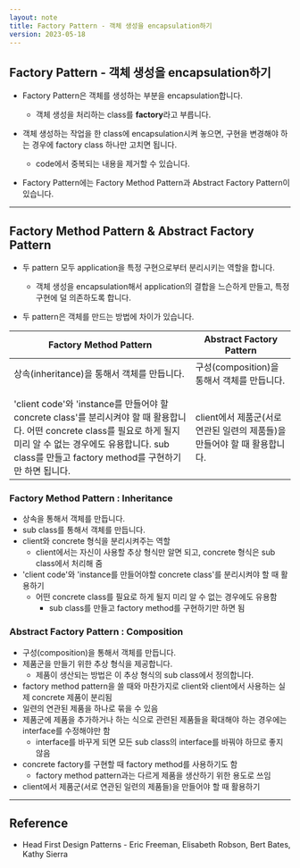 ```yaml
---
layout: note
title: Factory Pattern - 객체 생성을 encapsulation하기
version: 2023-05-18
---
```





## Factory Pattern - 객체 생성을 encapsulation하기

- Factory Pattern은 객체를 생성하는 부분을 encapsulation합니다.
    - 객체 생성을 처리하는 class를 **factory**라고 부릅니다.

- 객체 생성하는 작업을 한 class에 encapsulation시켜 놓으면, 구현을 변경해야 하는 경우에 factory class 하나만 고치면 됩니다.
    - code에서 중복되는 내용을 제거할 수 있습니다.

- Factory Pattern에는 Factory Method Pattern과 Abstract Factory Pattern이 있습니다.




---




## Factory Method Pattern & Abstract Factory Pattern

- 두 pattern 모두 application을 특정 구현으로부터 분리시키는 역할을 합니다.
    - 객체 생성을 encapsulation해서 application의 결합을 느슨하게 만들고, 특정 구현에 덜 의존하도록 합니다.

- 두 pattern은 객체를 만드는 방법에 차이가 있습니다.


| Factory Method Pattern | Abstract Factory Pattern |
| - | - |
| 상속(inheritance)을 통해서 객체를 만듭니다. | 구성(composition)을 통해서 객체를 만듭니다. |
|  |  |
|  |  |
| 'client code'와 'instance를 만들어야 할 concrete class'를 분리시켜야 할 때 활용합니다. 어떤 concrete class를 필요로 하게 될지 미리 알 수 없는 경우에도 유용합니다. sub class를 만들고 factory method를 구현하기만 하면 됩니다. | client에서 제품군(서로 연관된 일련의 제품들)을 만들어야 할 때 활용합니다. |


### Factory Method Pattern : Inheritance

- 상속을 통해서 객체를 만듭니다.
- sub class를 통해서 객체를 만듭니다.
- client와 concrete 형식을 분리시켜주는 역할
    - client에서는 자신이 사용할 추상 형식만 알면 되고, concrete 형식은 sub class에서 처리해 줌
- 'client code'와 'instance를 만들어야할 concrete class'를 분리시켜야 할 때 활용하기
    - 어떤 concrete class를 필요로 하게 될지 미리 알 수 없는 경우에도 유용함
        - sub class를 만들고 factory method를 구현하기만 하면 됨


### Abstract Factory Pattern : Composition

- 구성(composition)을 통해서 객체를 만듭니다.
- 제품군을 만들기 위한 추상 형식을 제공합니다.
    - 제품이 생산되는 방법은 이 추상 형식의 sub class에서 정의합니다.
- factory method pattern을 쓸 때와 마찬가지로 client와 client에서 사용하는 실제 concrete 제품이 분리됨
- 일련의 연관된 제품을 하나로 묶을 수 있음
- 제품군에 제품을 추가하거나 하는 식으로 관련된 제품들을 확대해야 하는 경우에는 interface를 수정해야만 함
    - interface를 바꾸게 되면 모든 sub class의 interface를 바꿔야 하므로 좋지 않음
- concrete factory를 구현할 때 factory method를 사용하기도 함
    - factory method pattern과는 다르게 제품을 생산하기 위한 용도로 쓰임
- client에서 제품군(서로 연관된 일련의 제품들)을 만들어야 할 때 활용하기




---




## Reference

- Head First Design Patterns - Eric Freeman, Elisabeth Robson, Bert Bates, Kathy Sierra
